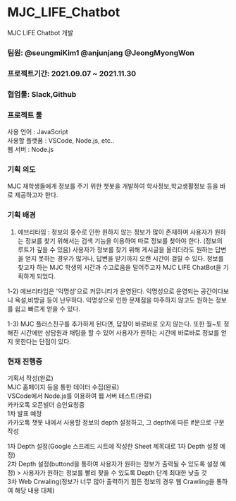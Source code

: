 # MJC_LIFE_Chatbot
MJC LIFE Chatbot 개발 

### **팀원:**   @seungmiKim1 @anjunjang @JeongMyongWon    
### **프로젝트기간:**  2021.09.07 ~ 2021.11.30    
### **협업툴:**   Slack,Github   
### **프로젝트 툴**      
  사용 언어 : JavaScript  
  사용할 플랫폼 : VSCode, Node.js, etc..   
  웹 서버 : Node.js    

### **기획 의도**
  MJC 재학생들에게 정보를 주기 위한 챗봇을 개발하여 학사정보,학교생활정보 등을 바로 제공하고자 한다.    

### **기획 배경**
  1) 에브리타임 : 정보의 홍수로 인한 원하지 않는 정보가 많이 존재하며 사용자가 원하는 정보를 찾기 위해서는
  검색 기능을 이용하여 따로 정보를 찾아야 한다. (정보의 루트가 깊을 수 있음) 
  사용자가 정보를 찾기 위해 게시글을 올리더라도 원하는 답변을 얻지 못하는 경우가 많거나, 답변을 받기까지 
  오랜 시간이 걸릴 수 있다. 
  정보를 찾고자 하는 MJC 학생의 시간과 수고로움을 덜어주고자 MJC LIFE ChatBot을 기획하게 되었다.   
  
  1-2) 에브리타임은 '익명성'으로 커뮤니티가 운영된다. 익명성으로 운영되는 공간이다보니 욕설,비방글 등이 
  난무하다. 익명성으로 인한 문제점을 마주하지 않고도 원하는 정보를 쉽고 빠르게 얻을 수 있다.   
  
  1-3) MJC 플러스친구를 추가하게 된다면, 답장이 바로바로 오지 않는다. 또한 월~토 정해진 시간에만 상담원과
  채팅을 할 수 있어 사용자가 원하는 시간에 바로바로 정보를 얻지 못한다는 단점이 있다.   
  
### **현재 진행중**  
  기획서 작성(완료)   
  MJC 홈페이지 등을 통한 데이터 수집(완료)   
  VSCode에서 Node.js를 이용하여 웹 서버 테스트(완료)   
  카카오톡 오픈빌더 승인요청중   
  1차 발표 예정   
  카카오톡 챗봇 내에서 사용할 정보의 depth 설정하고, 그 depth에 따른 if문으로 구문 작성  
  
  1차 Depth 설정(Google 스프레드 시트에 작성한 Sheet 제목대로 1차 Depth 설정 예정)   
  2차 Depth 설정(buttond을 통하여 사용자가 원하는 정보가 출력될 수 있도록 설정 예정) > 사용자가 원하는 정보를 빨리 찾을 수 있도록 Depth 단계 최대한 낮출 것     
  3차 Web Crwaling(정보가 너무 많아 출력하기 힘든 정보의 경우 웹 Crawling을 통하여 해당 내용 대체) 
  

